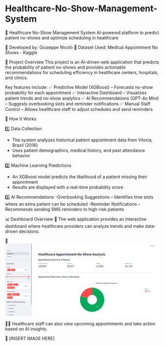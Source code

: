 # Healthcare-No-Show-Management-System

🏥 Healthcare No-Show Management System
AI-powered platform to predict patient no-shows and optimize scheduling in healthcare

📅 Developed by: Giuseppe Nicolò
📄 Dataset Used: Medical Appointment No Shows - Kaggle

🚀 Project Overview
This project is an AI-driven web application that predicts the probability of patient no-shows and provides actionable recommendations for scheduling efficiency in healthcare centers, hospitals, and clinics.

Key features include:
✅ Predictive Model (XGBoost) – Forecasts no-show probability for each appointment
✅ Interactive Dashboard – Visualizes patient trends and no-show analytics
✅ AI Recommendations (GPT-4o Mini) – Suggests overbooking slots and reminder notifications
✅ Manual Staff Control – Allows healthcare staff to adjust schedules and send reminders

🎯 How It Works

1️⃣ Data Collection
- The system analyzes historical patient appointment data from Vitoria, Brazil (2016)
- Uses patient demographics, medical history, and past attendance behavior
  
2️⃣ Machine Learning Predictions
- An XGBoost model predicts the likelihood of a patient missing their appointment
- Results are displayed with a real-time probability score
  
3️⃣ AI Recommendations
-Overbooking Suggestions – Identifies time slots where an extra patient can be scheduled
-Reminder Notifications – Recommends sending SMS reminders to high-risk patients

📊 Dashboard Overview
👀 The web application provides an interactive dashboard where healthcare providers can analyze trends and make data-driven decisions.

📌 ![Dashboard Screenshot](Images/img1.png)

👨‍⚕️ Healthcare staff can also view upcoming appointments and take action based on AI insights.

📌 [INSERT IMAGE HERE] 



